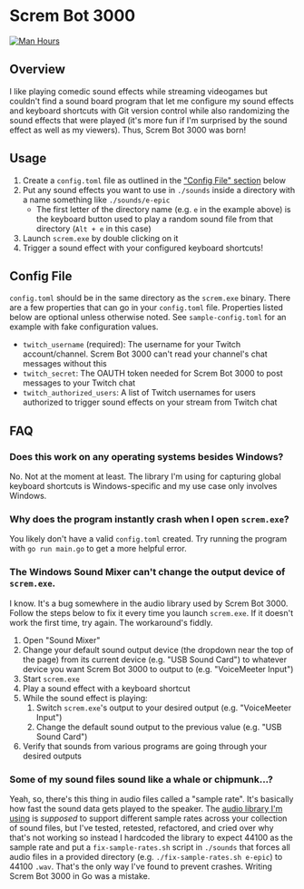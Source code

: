 # Screm Bot 3000

[![Man Hours](https://img.shields.io/endpoint?url=https%3A%2F%2Fmh.jessemillar.com%2Fhours%3Frepo%3Dhttps%3A%2F%2Fgithub.com%2Fjessemillar%2Fscrem.git)](https://jessemillar.com/r/man-hours)

## Overview

I like playing comedic sound effects while streaming videogames but couldn't find a sound board program that let me configure my sound effects and keyboard shortcuts with Git version control while also randomizing the sound effects that were played (it's more fun if I'm surprised by the sound effect as well as my viewers). Thus, Screm Bot 3000 was born!

## Usage

1. Create a `config.toml` file as outlined in the ["Config File" section](#config-file) below
1. Put any sound effects you want to use in `./sounds` inside a directory with a name something like `./sounds/e-epic`
	- The first letter of the directory name (e.g. `e` in the example above) is the keyboard button used to play a random sound file from that directory (`Alt + e` in this case)
1. Launch `screm.exe` by double clicking on it
1. Trigger a sound effect with your configured keyboard shortcuts!

## Config File

`config.toml` should be in the same directory as the `screm.exe` binary. There are a few properties that can go in your `config.toml` file. Properties listed below are optional unless otherwise noted. See `sample-config.toml` for an example with fake configuration values.

- `twitch_username` (required): The username for your Twitch account/channel. Screm Bot 3000 can't read your channel's chat messages without this
- `twitch_secret`: The OAUTH token needed for Screm Bot 3000 to post messages to your Twitch chat
- `twitch_authorized_users`: A list of Twitch usernames for users authorized to trigger sound effects on your stream from Twitch chat

## FAQ

### Does this work on any operating systems besides Windows?

No. Not at the moment at least. The library I'm using for capturing global keyboard shortcuts is Windows-specific and my use case only involves Windows.

### Why does the program instantly crash when I open `screm.exe`?

You likely don't have a valid `config.toml` created. Try running the program with `go run main.go` to get a more helpful error.

### The Windows Sound Mixer can't change the output device of `screm.exe`.

I know. It's a bug somewhere in the audio library used by Screm Bot 3000. Follow the steps below to fix it every time you launch `screm.exe`. If it doesn't work the first time, try again. The workaround's fiddly.

1. Open "Sound Mixer"
1. Change your default sound output device (the dropdown near the top of the page) from its current device (e.g. "USB Sound Card") to whatever device you want Screm Bot 3000 to output to (e.g. "VoiceMeeter Input")
1. Start `screm.exe`
1. Play a sound effect with a keyboard shortcut
1. While the sound effect is playing:
	1. Switch `screm.exe`'s output to your desired output (e.g. "VoiceMeeter Input")
	1. Change the default sound output to the previous value (e.g. "USB Sound Card")
1. Verify that sounds from various programs are going through your desired outputs

### Some of my sound files sound like a whale or chipmunk...?

Yeah, so, there's this thing in audio files called a "sample rate". It's basically how fast the sound data gets played to the speaker. The [audio library I'm using](https://github.com/faiface/beep) is *supposed* to support different sample rates across your collection of sound files, but I've tested, retested, refactored, and cried over why that's not working so instead I hardcoded the library to expect 44100 as the sample rate and put a `fix-sample-rates.sh` script in `./sounds` that forces all audio files in a provided directory (e.g. `./fix-sample-rates.sh e-epic`) to 44100 `.wav`. That's the only way I've found to prevent crashes. Writing Screm Bot 3000 in Go was a mistake.